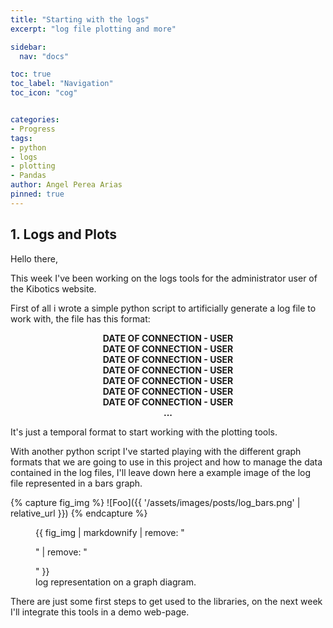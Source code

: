 ```yaml
---
title: "Starting with the logs"
excerpt: "log file plotting and more"

sidebar:
  nav: "docs"

toc: true
toc_label: "Navigation"
toc_icon: "cog"


categories:
- Progress
tags:
- python
- logs
- plotting
- Pandas
author: Angel Perea Arias
pinned: true
---
```




## 1. Logs and Plots

Hello there,

This week I've been working on the logs tools for the administrator user of the Kibotics website.

First of all i wrote a simple python script to artificially generate a log file to work with, the file has this format:

<p align="center">
<b>
  DATE OF CONNECTION - USER<br/>
  DATE OF CONNECTION - USER<br/>
  DATE OF CONNECTION - USER<br/>
  DATE OF CONNECTION - USER<br/>
  DATE OF CONNECTION - USER<br/>
  DATE OF CONNECTION - USER<br/>
  DATE OF CONNECTION - USER<br/>
  ...<br/>
</b>
</p>

It's just a temporal format to start working with the plotting tools.

With another python script I've started playing with the different graph formats that we are going to use in this project and how to manage the data contained in the log files, I'll leave down here a example image of the log file represented in a bars graph.

{% capture fig_img %}
![Foo]({{ '/assets/images/posts/log_bars.png' | relative_url }})
{% endcapture %}

<figure>
  {{ fig_img | markdownify | remove: "<p>" | remove: "</p>" }}
  <figcaption>log representation on a graph diagram.</figcaption>
</figure>


There are just some first steps to get used to the libraries, on the next week I'll integrate this tools in a demo web-page.
